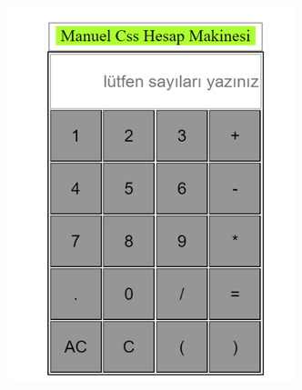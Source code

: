 <img src="https://github.com/OmerDksli/Calculator/blob/main/Ekran%20Al%C4%B1nt%C4%B1s%C4%B1.PNG" />
